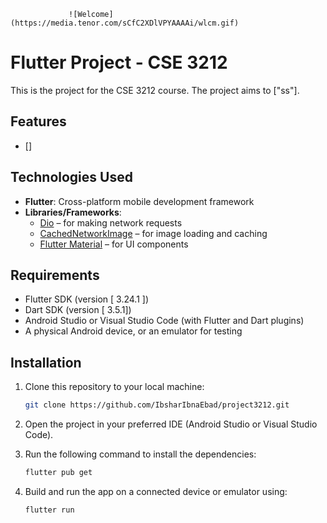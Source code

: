                  ![Welcome](https://media.tenor.com/sCfC2XDlVPYAAAAi/wlcm.gif)
# Flutter Project - CSE 3212

This is the project for the CSE 3212 course. The project aims to ["ss"].



## Features

- []

## Technologies Used

- **Flutter**: Cross-platform mobile development framework
- **Libraries/Frameworks**:
    - [Dio](https://pub.dev/packages/dio) – for making network requests
    - [CachedNetworkImage](https://pub.dev/packages/cached_network_image) – for image loading and caching
    - [Flutter Material](https://flutter.dev/docs/development/ui/widgets/material) – for UI components

## Requirements

- Flutter SDK (version [ 3.24.1 ])
- Dart SDK (version [ 3.5.1])
- Android Studio or Visual Studio Code (with Flutter and Dart plugins)
- A physical Android  device, or an emulator for testing


## Installation

1. Clone this repository to your local machine:
    ```bash
    git clone https://github.com/IbsharIbnaEbad/project3212.git
    ```

2. Open the project in your preferred IDE (Android Studio or Visual Studio Code).

3. Run the following command to install the dependencies:
    ```bash
    flutter pub get
    ```



4. Build and run the app on a connected device or emulator using:
    ```bash
    flutter run
    ```

[//]: # (## Screenshots)

[//]: # ()
[//]: # (![Screenshot 1]&#40;screenshots/screenshot1.png&#41;)

[//]: # (![Screenshot 2]&#40;screenshots/screenshot2.png&#41;)
